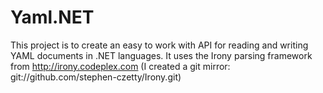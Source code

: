 Yaml.NET
===========================================================

This project is to create an easy to work with API for reading and
writing YAML documents in .NET languages.  It uses the Irony parsing
framework from http://irony.codeplex.com (I created a git mirror:
git://github.com/stephen-czetty/Irony.git)
